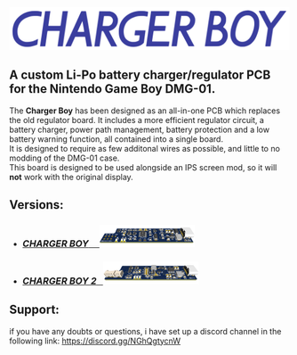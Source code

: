 <img src="images/logo_blue.png"><br>
## A custom Li-Po battery charger/regulator PCB for the Nintendo Game Boy DMG-01.
The **Charger Boy** has been designed as an all-in-one PCB which replaces the old regulator board. It includes a more efficient regulator circuit, a battery charger, power path management, battery protection and a low battery warning function, all contained into a single board.<br>
It is designed to require as few additonal wires as possible, and little to no modding of the DMG-01 case.<br>
This board is designed to be used alongside an IPS screen mod, so it will **not** work with the original display.

## Versions:
- ### <a href="https://github.com/hi-ban/charger-boy/tree/main/charger-boy-1">*CHARGER BOY* &nbsp;&nbsp;&nbsp; <img src="charger-boy-1/images/board.png" height="40"></a> 
- ### <a href="https://github.com/hi-ban/charger-boy/tree/main/charger-boy-2">*CHARGER BOY 2* &nbsp; <img src="charger-boy-2/images/board.png" height="40"></a>

## Support: 
if you have any doubts or questions, i have set up a discord channel in the following link:
https://discord.gg/NGhQgtycnW






